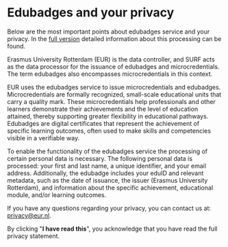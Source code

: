 # Edubadges and your privacy

Below are the most important points about edubadges service and your privacy. In the [full version](https://raw.githubusercontent.com/edubadges/privacy/master/erasmus-universiteit-rotterdam/edubadges-nonformal-text-en.md) detailed information about this processing can be found.

Erasmus University Rotterdam (EUR) is the data controller, and SURF acts as the data processor for the issuance of edubadges and microcredentials. The term edubadges also encompasses microcredentials in this context.

EUR uses the edubadges service to issue microcredentials and edubadges. Microcredentials are formally recognized, small-scale educational units that carry a quality mark. These microcredentials help professionals and other learners demonstrate their achievements and the level of education attained, thereby supporting greater flexibility in educational pathways. Edubadges are digital certificates that represent the achievement of specific learning outcomes, often used to make skills and competencies visible in a verifiable way.

To enable the functionality of the edubadges service the processing of certain personal data is necessary. The following personal data is processed: your first and last name, a unique identifier, and your email address. Additionally, the edubadge includes your eduID and relevant metadata, such as the date of issuance, the issuer (Erasmus University Rotterdam), and information about the specific achievement, educational module, and/or learning outcomes.

If you have any questions regarding your privacy, you can contact us at: [privacy@eur.nl](mailto:privacy@eur.nl).

By clicking "**I have read this**", you acknowledge that you have read the full privacy statement.
